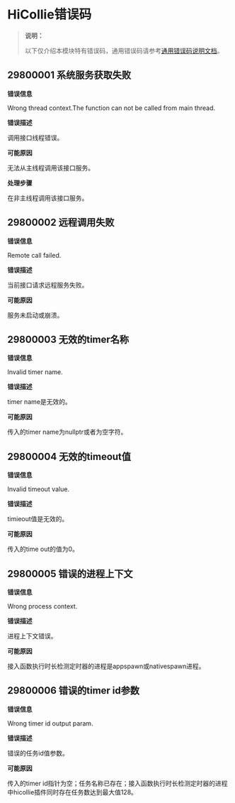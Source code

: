 # HiCollie错误码

> **说明：**
>
> 以下仅介绍本模块特有错误码，通用错误码请参考[通用错误码说明文档](../errorcode-universal.md)。

## 29800001 系统服务获取失败

**错误信息**

Wrong thread context.The function can not be called from main thread.

**错误描述**

调用接口线程错误。

**可能原因**

无法从主线程调用该接口服务。

**处理步骤**

在非主线程调用该接口服务。

## 29800002 远程调用失败

**错误信息**

Remote call failed.

**错误描述**

当前接口请求远程服务失败。

**可能原因**

服务未启动或崩溃。

## 29800003 无效的timer名称

**错误信息**

Invalid timer name.

**错误描述**

timer name是无效的。

**可能原因**

传入的timer name为nullptr或者为空字符。

## 29800004 无效的timeout值

**错误信息**

Invalid timeout value.

**错误描述**

timieout值是无效的。

**可能原因**

传入的time out的值为0。

## 29800005 错误的进程上下文

**错误信息**

Wrong process context.

**错误描述**

进程上下文错误。

**可能原因**

接入函数执行时长检测定时器的进程是appspawn或nativespawn进程。

## 29800006 错误的timer id参数

**错误信息**

Wrong timer id output param.

**错误描述**

错误的任务id值参数。

**可能原因**

传入的timer id指针为空；任务名称已存在；接入函数执行时长检测定时器的进程中hicollie插件同时存在任务数达到最大值128。
